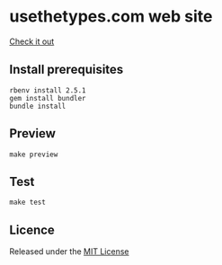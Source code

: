 # usethetypes.com web site

[Check it out][usethetypes]

## Install prerequisites

```
rbenv install 2.5.1
gem install bundler
bundle install
```

## Preview

```
make preview
```

## Test

```
make test
```

## Licence

Released under the [MIT License][licence]

[licence]: LICENSE
[usethetypes]: https://usethetypes.com/
